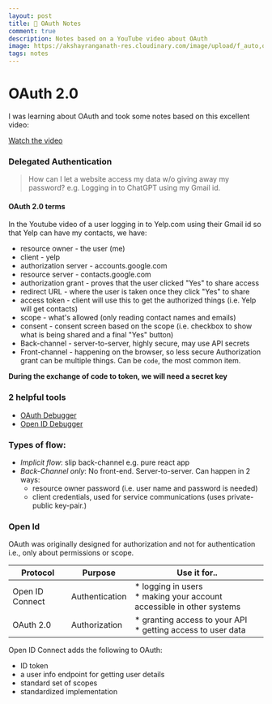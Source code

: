 ```yaml
---
layout: post
title: 🪪 OAuth Notes
comment: true
description: Notes based on a YouTube video about OAuth
image: https://akshayranganath-res.cloudinary.com/image/upload/f_auto,q_auto/blog/oauth2-authentication.png
tags: notes
---
```


# OAuth 2.0
I was learning about OAuth and took some notes based on this excellent video:

[Watch the video](https://www.youtube.com/watch?v=996OiexHze0)


### Delegated Authentication

>How can I let a website access my data w/o giving away my password? e.g. Logging in to ChatGPT using my Gmail id.

#### OAuth 2.0 terms

In the Youtube video of a user logging in to Yelp.com using their Gmail id so that Yelp can have my contacts, we have:

* resource owner - the user (me)
* client - yelp
* authorization server - accounts.google.com
* resource server - contacts.google.com
* authorization grant - proves that the user clicked "Yes" to share access
* redirect URL - where the user is taken once they click "Yes" to share
* access token - client will use this to get the authorized things (i.e. Yelp will get contacts)
* scope - what's allowed (only reading contact names and emails)
* consent - consent screen based on the scope (i.e. checkbox to show what is being shared and a final "Yes" button)
* Back-channel - server-to-server, highly secure, may use API secrets
* Front-channel - happening on the browser, so less secure
Authorization grant can be multiple things. Can be `code`, the most common item.

**During the exchange of code to token, we will need a secret key**

### 2 helpful tools
* [OAuth Debugger](https://oauthdebugger.com/)
* [Open ID Debugger](https://oidcdebugger.com/)

### Types of flow:

* *Implicit flow*: slip back-channel e.g. pure react app
* *Back-Channel only*: No front-end. Server-to-server. Can happen in 2 ways:
    * resource owner password (i.e. user name and password is needed)
    * client credentials, used for service communications (uses private-public key-pair.)

### Open Id
OAuth was originally designed for authorization and not for authentication i.e., only about permissions or scope.

| Protocol | Purpose | Use it for.. |
|----------|---------| ------|
| Open ID Connect | Authentication  |  * logging in users<br>* making your account accessible in other systems |
| OAuth 2.0 | Authorization | * granting access to your API <br>* getting access to user data |

Open ID Connect adds the following to OAuth:
- ID token
- a user info endpoint for getting user details
- standard set of scopes
- standardized implementation

